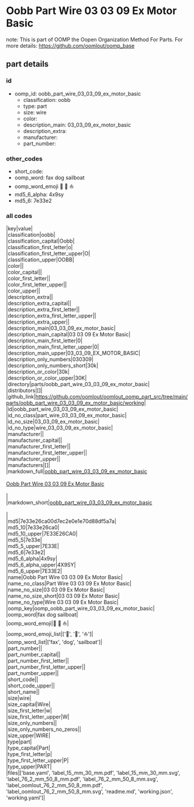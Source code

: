 # Oobb Part Wire 03 03 09 Ex Motor Basic  

note: This is part of OOMP the Oopen Organization Method For Parts. For more details: https://github.com/oomlout/oomp_base

##  part details





### id
* oomp_id: oobb_part_wire_03_03_09_ex_motor_basic
  * classification: oobb
  * type: part
  * size: wire
  * color: 
  * description_main: 03_03_09_ex_motor_basic
  * description_extra: 
  * manufacturer: 
  * part_number: 

### other_codes
* short_code: 
* oomp_word: fax dog sailboat
* oomp_word_emoji :fax: :dog: :sailboat:
* md5_6_alpha: 4x9sy
* md5_6: 7e33e2

### all codes 
|key|value|  
|classification|oobb|  
|classification_capital|Oobb|  
|classification_first_letter|o|  
|classification_first_letter_upper|O|  
|classification_upper|OOBB|  
|color||  
|color_capital||  
|color_first_letter||  
|color_first_letter_upper||  
|color_upper||  
|description_extra||  
|description_extra_capital||  
|description_extra_first_letter||  
|description_extra_first_letter_upper||  
|description_extra_upper||  
|description_main|03_03_09_ex_motor_basic|  
|description_main_capital|03 03 09 Ex Motor Basic|  
|description_main_first_letter|0|  
|description_main_first_letter_upper|0|  
|description_main_upper|03_03_09_EX_MOTOR_BASIC|  
|description_only_numbers|030309|  
|description_only_numbers_short|30k|  
|description_or_color|30k|  
|description_or_color_upper|30K|  
|directory|parts/oobb_part_wire_03_03_09_ex_motor_basic|  
|distributors|[]|  
|github_link|https://github.com/oomlout/oomlout_oomp_part_src/tree/main/parts/oobb_part_wire_03_03_09_ex_motor_basic/working|  
|id|oobb_part_wire_03_03_09_ex_motor_basic|  
|id_no_class|part_wire_03_03_09_ex_motor_basic|  
|id_no_size|03_03_09_ex_motor_basic|  
|id_no_type|wire_03_03_09_ex_motor_basic|  
|manufacturer||  
|manufacturer_capital||  
|manufacturer_first_letter||  
|manufacturer_first_letter_upper||  
|manufacturer_upper||  
|manufacturers|[]|  
|markdown_full|[oobb_part_wire_03_03_09_ex_motor_basic](https://github.com/oomlout/oomlout_oomp_part_src/tree/main/parts/oobb_part_wire_03_03_09_ex_motor_basic/working)<br>[](https://github.com/oomlout/oomlout_oomp_part_src/tree/main/parts/oobb_part_wire_03_03_09_ex_motor_basic/working)<br>[Oobb Part Wire 03 03 09 Ex Motor Basic](https://github.com/oomlout/oomlout_oomp_part_src/tree/main/parts/oobb_part_wire_03_03_09_ex_motor_basic/working)<br><br>|  
|markdown_short|[oobb_part_wire_03_03_09_ex_motor_basic](https://github.com/oomlout/oomlout_oomp_part_src/tree/main/parts/oobb_part_wire_03_03_09_ex_motor_basic/working)<br><br>|  
|md5|7e33e26ca00d7ec2e0e1e70d88df5a7a|  
|md5_10|7e33e26ca0|  
|md5_10_upper|7E33E26CA0|  
|md5_5|7e33e|  
|md5_5_upper|7E33E|  
|md5_6|7e33e2|  
|md5_6_alpha|4x9sy|  
|md5_6_alpha_upper|4X9SY|  
|md5_6_upper|7E33E2|  
|name|Oobb Part Wire 03 03 09 Ex Motor Basic|  
|name_no_class|Part Wire 03 03 09 Ex Motor Basic|  
|name_no_size|03 03 09 Ex Motor Basic|  
|name_no_size_short|03 03 09 Ex Motor Basic|  
|name_no_type|Wire 03 03 09 Ex Motor Basic|  
|oomp_key|oomp_oobb_part_wire_03_03_09_ex_motor_basic|  
|oomp_word|fax dog sailboat|  
|oomp_word_emoji|:fax: :dog: :sailboat:|  
|oomp_word_emoji_list|[':fax:', ':dog:', ':sailboat:']|  
|oomp_word_list|['fax', 'dog', 'sailboat']|  
|part_number||  
|part_number_capital||  
|part_number_first_letter||  
|part_number_first_letter_upper||  
|part_number_upper||  
|short_code||  
|short_code_upper||  
|short_name||  
|size|wire|  
|size_capital|Wire|  
|size_first_letter|w|  
|size_first_letter_upper|W|  
|size_only_numbers||  
|size_only_numbers_no_zeros||  
|size_upper|WIRE|  
|type|part|  
|type_capital|Part|  
|type_first_letter|p|  
|type_first_letter_upper|P|  
|type_upper|PART|  
|files|['base.yaml', 'label_15_mm_30_mm.pdf', 'label_15_mm_30_mm.svg', 'label_76_2_mm_50_8_mm.pdf', 'label_76_2_mm_50_8_mm.svg', 'label_oomlout_76_2_mm_50_8_mm.pdf', 'label_oomlout_76_2_mm_50_8_mm.svg', 'readme.md', 'working.json', 'working.yaml']|  
